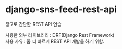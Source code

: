 # django-sns-feed-rest-api
장고로 간단한 REST API 연습  
  
사용한 외부 라이브러리 : DRF(Django Rest Framework)  
사용 사유 : 좀 더 빠르게 REST API 개발을 하기 위함.
